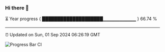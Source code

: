 ### Hi there 👋

⏳ Year progress { ████████████████████▁▁▁▁▁▁▁▁▁▁ } 66.74 %

---

⏰ Updated on Sun, 01 Sep 2024 06:26:19 GMT

![Progress Bar CI](https://github.com/liununu/liununu/workflows/Progress%20Bar%20CI/badge.svg)
